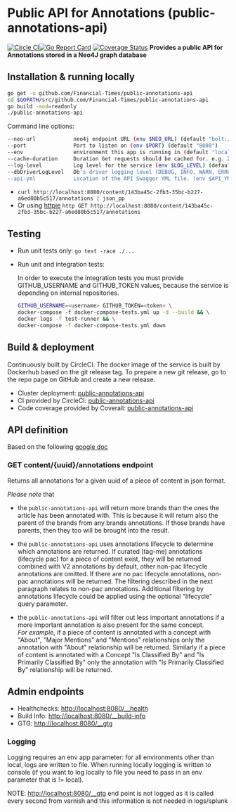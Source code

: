 # Public API for Annotations (public-annotations-api)

[![Circle CI](https://circleci.com/gh/Financial-Times/public-annotations-api.svg?style=shield)](https://circleci.com/gh/Financial-Times/public-annotations-api)[![Go Report Card](https://goreportcard.com/badge/github.com/Financial-Times/public-annotations-api)](https://goreportcard.com/report/github.com/Financial-Times/public-annotations-api) [![Coverage Status](https://coveralls.io/repos/github/Financial-Times/public-annotations-api/badge.svg)](https://coveralls.io/github/Financial-Times/public-annotations-api)
__Provides a public API for Annotations stored in a Neo4J graph database__

## Installation & running locally

```sh
go get -u github.com/Financial-Times/public-annotations-api
cd $GOPATH/src/github.com/Financial-Times/public-annotations-api
go build -mod=readonly
./public-annotations-api
```

Command line options:
```sh
--neo-url            neo4j endpoint URL (env $NEO_URL) (default "bolt://localhost:7687")
--port               Port to listen on (env $PORT) (default "8080")
--env                environment this app is running in (default "local")
--cache-duration     Duration Get requests should be cached for. e.g. 2h45m would set the max-age value to '7440' seconds (env $CACHE_DURATION) (default "30s")
--log-level          Log level for the service (env $LOG_LEVEL) (default "info")
--dbDriverLogLevel   Db's driver logging level (DEBUG, INFO, WARN, ERROR) (env $DB_DRIVER_LOG_LEVEL) (default "WARN")
--api-yml            Location of the API Swagger YML file. (env $API_YML) (default "./api.yml")
```

* `curl http://localhost:8080/content/143ba45c-2fb3-35bc-b227-a6ed80b5c517/annotations | json_pp`
* Or using [httpie](https://github.com/jkbrzt/httpie) `http GET http://localhost:8080/content/143ba45c-2fb3-35bc-b227-a6ed80b5c517/annotations`

## Testing

* Run unit tests only: `go test -race ./...`
* Run unit and integration tests:

    In order to execute the integration tests you must provide GITHUB_USERNAME and GITHUB_TOKEN values, because the service is depending on internal repositories.
    ```sh
    GITHUB_USERNAME=<username> GITHUB_TOKEN=<token> \
    docker-compose -f docker-compose-tests.yml up -d --build && \
    docker logs -f test-runner && \
    docker-compose -f docker-compose-tests.yml down
    ```

## Build & deployment

Continuously built by CircleCI. The docker image of the service is built by Dockerhub based on the git release tag.
To prepare a new git release, go to the repo page on GitHub and create a new release.

* Cluster deployment:  [public-annotations-api](https://upp-k8s-jenkins.in.ft.com/job/k8s-deployment/job/apps-deployment/job/public-annotations-api-auto-deploy/)
* CI provided by CircleCI: [public-annotations-api](https://circleci.com/gh/Financial-Times/public-annotations-api)
* Code coverage provided by Coverall: [public-annotations-api](https://coveralls.io/github/Financial-Times/public-annotations-api)

## API definition

Based on the following [google doc](https://docs.google.com/a/ft.com/document/d/1kQH3tk1GhXnupHKdDhkDE5UyJIHm2ssWXW3zjs3g2h8/edit?usp=sharing)

### GET content/{uuid}/annotations endpoint

Returns all annotations for a given uuid of a piece of content in json format.

*Please note* that

* the `public-annotations-api` will return more brands than the ones the article has been annotated with.
This is because it will return also the parent of the brands from any brands annotations.
If those brands have parents, then they too will be brought into the result.

* the `public-annotations-api` uses annotations lifecycle to determine which annotations are returned. If curated (tag-me) annotations (lifecycle pac) for a piece of content exist, they will be returned combined with V2 annotations by default, other non-pac lifecycle annotations are omitted.
If there are no pac lifecycle annotations, non-pac annotations will be returned. The filtering described in the next paragraph relates to non-pac annotations. Additional filtering by annotations lifecycle could be applied using the optional "lifecycle" query parameter.

* the `public-annotations-api` will filter out less important annotations if a more important annotation is also present for the same concept.  
_For example_, if a piece of content is annotated with a concept with "About", "Major Mentions" and "Mentions" relationships
only the annotation with "About" relationship will be returned.
Similarly if a piece of content is annotated with a Concept "Is Classified By" and "Is Primarily Classified By"
only the annotation with "Is Primarily Classified By" relationship will be returned.

## Admin endpoints

* Healthchecks: [http://localhost:8080/__health](http://localhost:8080/__health)  
* Build Info: [http://localhost:8080/__build-info](http://localhost:8080/__build-info)  
* GTG: [http://localhost:8080/__gtg](http://localhost:8080/__gtg)

### Logging

Logging requires an env app parameter: for all environments other than local, logs are written to file. When running locally logging is written to console (if you want to log locally to file you need to pass in an env parameter that is != local).

NOTE: <http://localhost:8080/__gtg> end point is not logged as it is called every second from varnish and this information is not needed in logs/splunk
